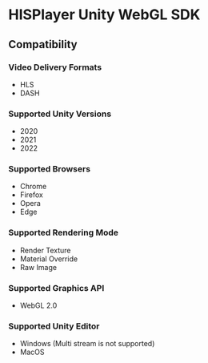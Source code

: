 # HISPlayer Unity WebGL SDK

## Compatibility

### Video Delivery Formats
* HLS
* DASH

### Supported Unity Versions
* 2020
* 2021
* 2022

### Supported Browsers
* Chrome
* Firefox
* Opera
* Edge

### Supported Rendering Mode
* Render Texture
* Material Override
* Raw Image

### Supported Graphics API
* WebGL 2.0

### Supported Unity Editor
* Windows (Multi stream is not supported)
* MacOS

